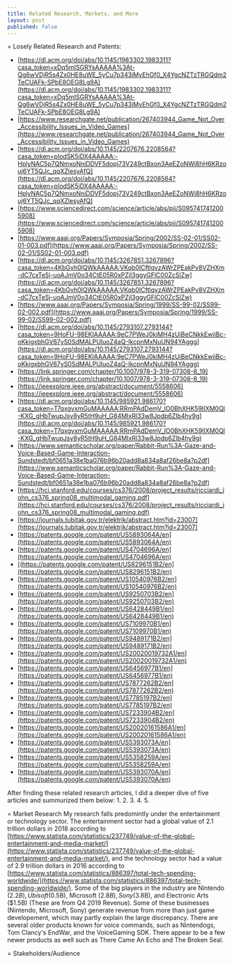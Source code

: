 ```yaml
---
title: Related Research, Markets, and More
layout: post
published: false
---
```

= Losely Related Research and Patents:
- [https://dl.acm.org/doi/abs/10.1145/1983302.1983311?casa_token=xDq5mISGRYsAAAAA%3At-Qg6wVDjR5s4Zx0HE8uWE_5yCu7p343iMyEhGf0_X4YgcNZTzTRGQdm2TeCUAFk-SPbE8OEG8Lg9A](https://dl.acm.org/doi/abs/10.1145/1983302.1983311?casa_token=xDq5mISGRYsAAAAA%3At-Qg6wVDjR5s4Zx0HE8uWE_5yCu7p343iMyEhGf0_X4YgcNZTzTRGQdm2TeCUAFk-SPbE8OEG8Lg9A)
- [https://www.researchgate.net/publication/267403944_Game_Not_Over_Accessibility_Issues_in_Video_Games](https://www.researchgate.net/publication/267403944_Game_Not_Over_Accessibility_Issues_in_Video_Games)
- [https://dl.acm.org/doi/abs/10.1145/2207676.2208564?casa_token=pIodSK5jDX4AAAAA:-HplyNAC5p7QNmxoNniDDVF5dopj73V249ctBxon3AeEZoNWi8hH6KRzouj6YT5QJc_qqXZlesyAfQ](https://dl.acm.org/doi/abs/10.1145/2207676.2208564?casa_token=pIodSK5jDX4AAAAA:-HplyNAC5p7QNmxoNniDDVF5dopj73V249ctBxon3AeEZoNWi8hH6KRzouj6YT5QJc_qqXZlesyAfQ)
- [https://www.sciencedirect.com/science/article/abs/pii/S0957417412005908](https://www.sciencedirect.com/science/article/abs/pii/S0957417412005908)
- [https://www.aaai.org/Papers/Symposia/Spring/2002/SS-02-01/SS02-01-003.pdf](https://www.aaai.org/Papers/Symposia/Spring/2002/SS-02-01/SS02-01-003.pdf)
- [https://dl.acm.org/doi/abs/10.1145/3267851.3267896?casa_token=4KbGvh0lQWkAAAAA:VKqb0ICftlqvzAWrZPEakPv8VZHXm-dC7cxTeSj-uoAJmV0o34CtE05R0xPZjl3ggyGFlC00ZcSlZw](https://dl.acm.org/doi/abs/10.1145/3267851.3267896?casa_token=4KbGvh0lQWkAAAAA:VKqb0ICftlqvzAWrZPEakPv8VZHXm-dC7cxTeSj-uoAJmV0o34CtE05R0xPZjl3ggyGFlC00ZcSlZw)
- [https://www.aaai.org/Papers/Symposia/Spring/1999/SS-99-02/SS99-02-002.pdf](https://www.aaai.org/Papers/Symposia/Spring/1999/SS-99-02/SS99-02-002.pdf)
- [https://dl.acm.org/doi/abs/10.1145/2793107.2793144?casa_token=9HoFU-98EKIAAAAA:9eC7PWeJ0kiMH4zUiBeCNkkEwiiBc-oKkigxbhGV67yS0SdMALPUIuoZ4aQ-IkcpnMxNuUN94YAggg](https://dl.acm.org/doi/abs/10.1145/2793107.2793144?casa_token=9HoFU-98EKIAAAAA:9eC7PWeJ0kiMH4zUiBeCNkkEwiiBc-oKkigxbhGV67yS0SdMALPUIuoZ4aQ-IkcpnMxNuUN94YAggg)
- [https://link.springer.com/chapter/10.1007/978-3-319-07308-8_19](https://link.springer.com/chapter/10.1007/978-3-319-07308-8_19)
- [https://ieeexplore.ieee.org/abstract/document/5558606](https://ieeexplore.ieee.org/abstract/document/5558606)
- [https://dl.acm.org/doi/abs/10.1145/985921.986170?casa_token=T7qxgvxmGuMAAAAA:RRmPAdDemV_IO0BhXHK59IIXM0Ql-KXG_gHbTwupJsy8yR5tH9uH_G84MIxRl33w8Jpdp6Zlb4hy9g](https://dl.acm.org/doi/abs/10.1145/985921.986170?casa_token=T7qxgvxmGuMAAAAA:RRmPAdDemV_IO0BhXHK59IIXM0Ql-KXG_gHbTwupJsy8yR5tH9uH_G84MIxRl33w8Jpdp6Zlb4hy9g)
- [https://www.semanticscholar.org/paper/Rabbit-Run%3A-Gaze-and-Voice-Based-Game-Interaction-Sundstedt/bf0651a38e1ba076b96b20add8a834a8af26be8a?p2df](https://www.semanticscholar.org/paper/Rabbit-Run%3A-Gaze-and-Voice-Based-Game-Interaction-Sundstedt/bf0651a38e1ba076b96b20add8a834a8af26be8a?p2df)
- [https://hci.stanford.edu/courses/cs376/2008/project_results/ricciardi_john_cs376_spring08_multimodal_gaming.pdf](https://hci.stanford.edu/courses/cs376/2008/project_results/ricciardi_john_cs376_spring08_multimodal_gaming.pdf)
- [https://journals.tubitak.gov.tr/elektrik/abstract.htm?id=23007](https://journals.tubitak.gov.tr/elektrik/abstract.htm?id=23007)
- [https://patents.google.com/patent/US5893064A/en](https://patents.google.com/patent/US5893064A/en)
- [https://patents.google.com/patent/US4704696A/en](https://patents.google.com/patent/US4704696A/en)
- [(https://patents.google.com/patent/US8296151B2/en](https://patents.google.com/patent/US8296151B2/en)
- [https://patents.google.com/patent/US10540976B2/en](https://patents.google.com/patent/US10540976B2/en)
- [https://patents.google.com/patent/US9250703B2/en](https://patents.google.com/patent/US9250703B2/en)
- [https://patents.google.com/patent/US6428449B1/en](https://patents.google.com/patent/US6428449B1/en)
- [https://patents.google.com/patent/US7109970B1/en](https://patents.google.com/patent/US7109970B1/en)
- [https://patents.google.com/patent/US9489171B2/en](https://patents.google.com/patent/US9489171B2/en)
- [https://patents.google.com/patent/US20020019732A1/en](https://patents.google.com/patent/US20020019732A1/en)
- [https://patents.google.com/patent/US6456977B1/en](https://patents.google.com/patent/US6456977B1/en)
- [https://patents.google.com/patent/US7877262B2/en](https://patents.google.com/patent/US7877262B2/en)
- [https://patents.google.com/patent/US7785197B2/en](https://patents.google.com/patent/US7785197B2/en)
- [https://patents.google.com/patent/US7233904B2/en](https://patents.google.com/patent/US7233904B2/en)
- [https://patents.google.com/patent/US20020161586A1/en](https://patents.google.com/patent/US20020161586A1/en)
- [https://patents.google.com/patent/US5393073A/en](https://patents.google.com/patent/US5393073A/en)
- [https://patents.google.com/patent/US5358259A/en](https://patents.google.com/patent/US5358259A/en)
- [https://patents.google.com/patent/US5393070A/en](https://patents.google.com/patent/US5393070A/en)

After finding these related research articles, I did a deeper dive of five articles and summurized them below:
1.
2.
3.
4.
5.

= Market Research
My research falls predomintly under the entertainment or technology sector. The entertainment sector had a global value of 2.1 trillion dollars in 2018 according to [https://www.statista.com/statistics/237749/value-of-the-global-entertainment-and-media-market/](https://www.statista.com/statistics/237749/value-of-the-global-entertainment-and-media-market/), and the technology sector had a value of 2.9 trillion dollars in 2016 according to [https://www.statista.com/statistics/886397/total-tech-spending-worldwide/](https://www.statista.com/statistics/886397/total-tech-spending-worldwide/). Some of the big players in the industry are Nintendo ($2.2B), Ubisoft ($0.5B), Microsoft ($2.8B), Sony ($3.8B), and Electronic Arts ($1.5B) (These are from Q4 2019 Revenue). Some of these businesses (Nintendo, Microsoft, Sony) generate revenue from more than just game developement, which may partly explain the large discrepancy. There are several older products known for voice commands, such as Nintendogs, Tom Clancy's EndWar, and the VoiceGaming SDK. There appear to be a few newer products as well such as There Came An Echo and The Broken Seal.

= Stakeholders/Audience
